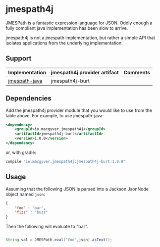 # jmespath4j

[JMESPath](http://jmespath.org/) is a fantastic expression language for JSON.  Oddly enough a fully compliant java implementation has been slow to arrive.

jmespath4j is not a jmespath implementation, but rather a simple API that isolates applications from the underlying implementation.


## Support

| Implementation  |  jmespath4j provider artifact |  Comments |
|---|---|---|
| [jmespath-java](https://github.com/burtcorp/jmespath-java/blob/master/README.md)  |  jmespath4j-burt |   |


## Dependencies

Add the jmespath4j provider module that you would like to use from the table above.  For example, to use jmespath-java:

```xml
<dependency>
    <groupId>io.macgyver.jmespath4j</groupId>
    <artifactId>jmespath4j-burt</artifactId>
    <version>1.0.0</version>
</dependency>
```

or, with gradle:

```groovy
compile "io.macgyver.jmespath4j:jmespath4j-burt:1.0.0"
```

## Usage


Assuming that the following JSON is parsed into a Jackson JsonNode object named ```json```:

```json
{
    "foo" : "bar",
    "fizz" : "buzz"
}
```

Then the following will evaluate to "bar".
```java

String val = JMESPath.eval("foo",json).asText();
```




